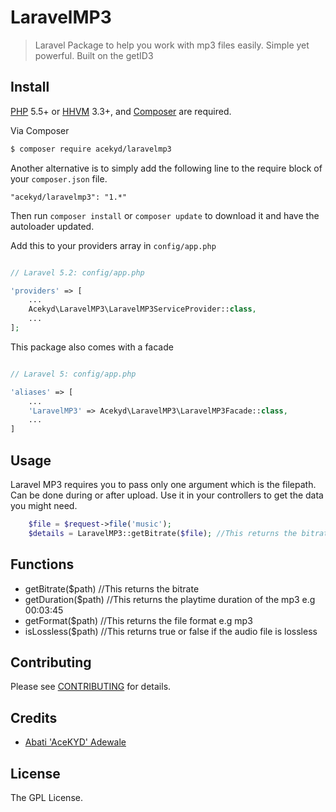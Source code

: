 # LaravelMP3

> Laravel Package to help you work with mp3 files easily. Simple yet powerful. Built on the getID3

## Install

[PHP](https://php.net) 5.5+ or [HHVM](http://hhvm.com) 3.3+, and [Composer](https://getcomposer.org) are required.

Via Composer

``` bash
$ composer require acekyd/laravelmp3
```

Another alternative is to simply add the following line to the require block of your `composer.json` file.

```
"acekyd/laravelmp3": "1.*"
```

Then run `composer install` or `composer update` to download it and have the autoloader updated.

Add this to your providers array in `config/app.php`

```php

// Laravel 5.2: config/app.php

'providers' => [
    ...
    Acekyd\LaravelMP3\LaravelMP3ServiceProvider::class,
    ...
];
```

This package also comes with a facade

```php

// Laravel 5: config/app.php

'aliases' => [
    ...
    'LaravelMP3' => Acekyd\LaravelMP3\LaravelMP3Facade::class,
    ...
]
```

## Usage

Laravel MP3 requires you to pass only one argument which is the filepath. Can be done during or after upload.
Use it in your controllers to get the data you might need.

``` php
	$file = $request->file('music');
	$details = LaravelMP3::getBitrate($file); //This returns the bitrate of the music file

```

## Functions
* getBitrate($path) 	//This returns the bitrate
* getDuration($path)	//This returns the playtime duration of the mp3 e.g 00:03:45
* getFormat($path)		//This returns the file format e.g mp3
* isLossless($path)		//This returns true or false if the audio file is lossless

## Contributing

Please see [CONTRIBUTING](CONTRIBUTING.md) for details.

## Credits

- [Abati 'AceKYD' Adewale](https://twitter.com/ace_kyd)

## License

The GPL License.